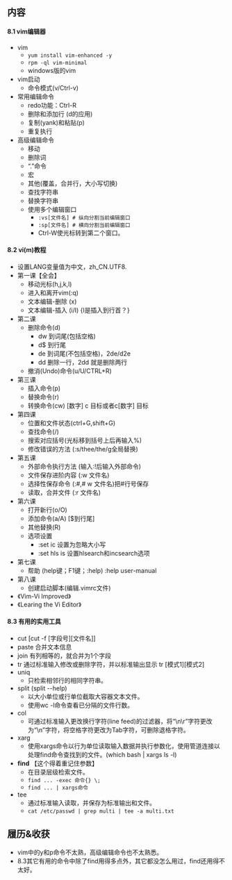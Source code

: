 ##   内容

#### 8.1 vim编辑器
+ vim
	+ `yum install vim-enhanced -y`
	+ `rpm -ql vim-minimal`
	+ windows版的vim
+ vim启动
	+ 命令模式(v/Ctrl-v)
+ 常用编辑命令
	+ redo功能：Ctrl-R
	+ 删除和添加行 (d的应用)
	+ 复制(yank)和粘贴(p)
	+ 重复执行
+ 高级编辑命令
	+ 移动
	+ 删除词
	+ “.”命令
	+ 宏
	+ 其他(覆盖，合并行，大小写切换)
	+ 查找字符串
	+ 替换字符串
	+ 使用多个编辑窗口
		+ `:vs[文件名] # 纵向分割当前编辑窗口`
		+ `:sp[文件名] # 横向分割当前编辑窗口`
		+ Ctrl-W使光标转到第二个窗口。

#### 8.2 vi(m)教程
+ 设置LANG变量值为中文，zh_CN.UTF8.
+ 第一课【全会】
	+ 移动光标(h,j,k,l)
	+ 进入和离开vim(:q)
	+ 文本编辑-删除 (x)
	+ 文本编辑-插入 (i/I)  {I是插入到行首？}
+ 第二课
	+ 删除命令(d)
		+ dw 到词尾(包括空格)
		+ d$ 到行尾
		+ de 到词尾(不包括空格)，2de/d2e
		+ dd 删除一行，2dd 就是删除两行
	+ 撤消(Undo)命令(u/U/CTRL+R)
+ 第三课
	+ 插入命令(p)
	+ 替换命令(r)
	+ 转换命令(cw) [数字] c 目标或者c[数字] 目标
+ 第四课
	+ 位置和文件状态(ctrl+G,shift+G)
	+ 查找命令(/)
	+ 搜索对应括号(光标移到括号上后再输入%)
	+ 修改错误的方法 (:s/thee/the/g全局替换)
+ 第五课
	+ 外部命令执行方法 (输入:!后输入外部命令)
	+ 文件保存进阶内容 (:w 文件名)
	+ 选择性保存命令  (:#,# w 文件名)把#行号保存
	+ 读取，合并文件 (:r 文件名)
+ 第六课
	+ 打开新行(o/O)
	+ 添加命令(a/A) [$到行尾]
	+ 其他替换(R)
	+ 选项设置
		+ :set ic 设置为忽略大小写
		+ :set hls is 设置hlsearch和incsearch选项
+ 第七课
	+ 帮助 (help键；F1键；:help) :help user-manual
+ 第八课
	+ 创建启动脚本(编辑.vimrc文件)
+ 《Vim-Vi Improved》
+ 《Learing the Vi Editor》


#### 8.3 有用的实用工具
+ cut  [cut -f [字段号][文件名]]
+ paste 合并文本信息
+ join 有列相等的，就合并为1个字段
+ tr 通过标准输入修改或删除字符，并以标准输出显示  tr [模式1][模式2]
+ uniq
	+ 只检索相邻行的相同字符串。
+ split  (split --help)
	+ 以大小单位或行单位截取大容器文本文件。
	+ 使用wc -l命令查看已分隔的文件行数。
+ col
	+ 可通过标准输入更改换行字符(line feed)的过滤器，将“\n\r”字符更改为“\n”字符，将空格字符更改为Tab字符，可删除退格字符。
+ xarg
	+ 使用xargs命令以行为单位读取输入数据并执行参数化，使用管道连接以处理find命令查找到的文件。(which bash | xargs ls -l)
+ **find** 【这个得着重记住参数】
	+ 在目录层级检索文件。
	+ `find ... -exec 命令{} \;`
	+ `find ... | xargs命令`
+ tee
	+ 通过标准输入读取，并保存为标准输出和文件。
	+ `cat /etc/passwd | grep multi | tee -a multi.txt`

##  履历&收获
+ vim中的y和p命令不太熟，高级编辑命令也不太熟悉。
+ 8.3其它有用的命令中除了find用得多点外，其它都没怎么用过，find还用得不太好。


